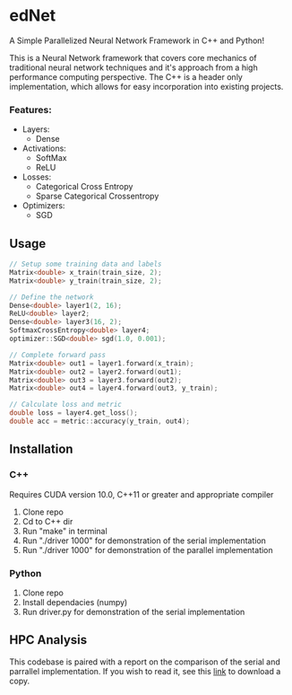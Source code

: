 # edNet
A Simple Parallelized Neural Network Framework in C++ and Python! 

This is a Neural Network framework that covers core mechanics of traditional neural network techniques and it's approach from a high performance computing perspective. The C++ is a header only implementation, which allows for easy incorporation into existing projects. 

### Features:
- Layers:
  - Dense
- Activations:
  - SoftMax
  - ReLU
- Losses:
  - Categorical Cross Entropy
  - Sparse Categorical Crossentropy
- Optimizers:
  - SGD
  
## Usage
```cpp
// Setup some training data and labels
Matrix<double> x_train(train_size, 2);
Matrix<double> y_train(train_size, 2);

// Define the network
Dense<double> layer1(2, 16);
ReLU<double> layer2;
Dense<double> layer3(16, 2);
SoftmaxCrossEntropy<double> layer4;
optimizer::SGD<double> sgd(1.0, 0.001);

// Complete forward pass
Matrix<double> out1 = layer1.forward(x_train);
Matrix<double> out2 = layer2.forward(out1);
Matrix<double> out3 = layer3.forward(out2);
Matrix<double> out4 = layer4.forward(out3, y_train);

// Calculate loss and metric
double loss = layer4.get_loss();
double acc = metric::accuracy(y_train, out4);
```

## Installation
### C++
Requires CUDA version 10.0, C++11 or greater and appropriate compiler
1) Clone repo
2) Cd to C++ dir
3) Run "make" in terminal
4) Run "./driver 1000" for demonstration of the serial implementation
5) Run "./driver 1000" for demonstration of the parallel implementation

### Python
1) Clone repo
2) Install dependacies (numpy)
3) Run driver.py for demonstration of the serial implementation

## HPC Analysis
This codebase is paired with a report on the comparison of the serial and parrallel implementation. If you wish to read it, see this [link](https://1drv.ms/b/s!AvEmHRWzO1jBj4Y_j-OCCbseaACtQw?e=EznURm7) to download a copy. 

